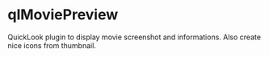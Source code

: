 qlMoviePreview
==============

QuickLook plugin to display movie screenshot and informations. Also create nice icons from thumbnail.
